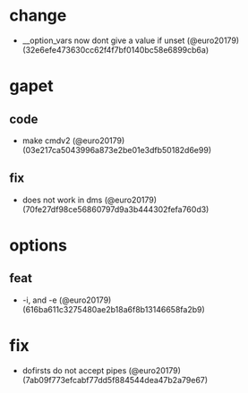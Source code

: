 # change

* __option_vars now dont give a value if unset (@euro20179) (32e6efe473630cc62f4f7bf0140bc58e6899cb6a)


# gapet

## code

* make cmdv2 (@euro20179) (03e217ca5043996a873e2be01e3dfb50182d6e99)

## fix

* does not work in dms (@euro20179) (70fe27df98ce56860797d9a3b444302fefa760d3)


# options

## feat

* -i, and -e (@euro20179) (616ba611c3275480ae2b18a6f8b13146658fa2b9)


# fix

* dofirsts do not accept pipes (@euro20179) (7ab09f773efcabf77dd5f884544dea47b2a79e67)


